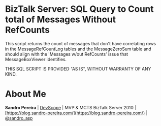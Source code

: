 # BizTalk Server: SQL Query to Count total of Messages Without RefCounts
This script returns the count of messages that don't have correlating rows in the MessageRefCountLog tables and the MessageZeroSum table and should align with the 'Messages w/out RefCounts' issue that MessageBoxViewer identifies.
 
THIS SQL SCRIPT IS PROVIDED "AS IS", WITHOUT WARRANTY OF ANY KIND.

# About Me
**Sandro Pereira** | [DevScope](http://www.devscope.net/) | MVP & MCTS BizTalk Server 2010 | [https://blog.sandro-pereira.com/](https://blog.sandro-pereira.com/) | [@sandro_asp](https://twitter.com/sandro_asp)